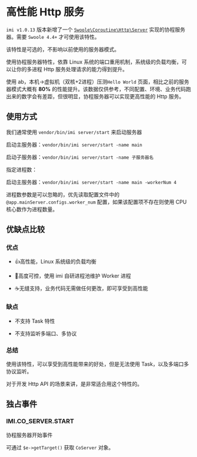 # 高性能 Http 服务

`imi v1.0.13` 版本新增了一个 [`Swoole\Coroutine\Http\Server`](https://wiki.swoole.com/wiki/page/p-coroutine_http_server.html) 实现的协程服务器。需要 `Swoole 4.4+` 才可使用该特性。

该特性是可选的，不影响以前使用的服务器模式。

使用协程服务器特性，依靠 Linux 系统的端口重用机制，系统级的负载均衡，可以让你的多进程 Http 服务处理请求的能力得到提升。

使用 ab，本机->虚拟机（双核+2进程）压测`Hello World` 页面，相比之前的服务器模式大概有 **80%** 的性能提升。该数据仅供参考，不同配置、环境、业务代码跑出来的数字会有差距，但很明显，协程服务器可以实现更高性能的 Http 服务。

## 使用方式

我们通常使用 `vendor/bin/imi server/start` 来启动服务器

启动主服务器：`vendor/bin/imi server/start -name main`

启动子服务器：`vendor/bin/imi server/start -name 子服务器名`

指定进程数：

启动主服务器：`vendor/bin/imi server/start -name main -workerNum 4`

进程数参数是可以忽略的，优先读取配置文件中的 `@app.mainServer.configs.worker_num` 配置，如果该配置项不存在则使用 CPU 核心数作为进程数量。

## 优缺点比较

### 优点

* 👍高性能，Linux 系统级的负载均衡

* 💪高度可控，使用 imi 自研进程池维护 Worker 进程

* ☕无缝支持，业务代码无需做任何更改，即可享受到高性能

### 缺点

* 不支持 Task 特性

* 不支持监听多端口、多协议

### 总结

使用该特性，可以享受到高性能带来的好处，但是无法使用 Task，以及多端口多协议监听。

对于开发 Http API 的场景来讲，是非常适合用这个特性的。

## 独占事件

### IMI.CO_SERVER.START

协程服务器开始事件

可通过 `$e->getTarget()` 获取 `CoServer` 对象。
